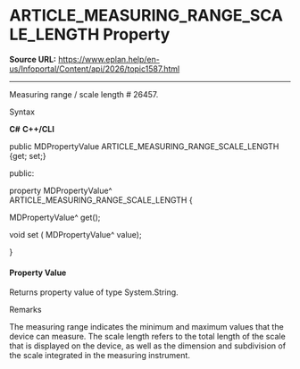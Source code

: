 # ARTICLE_MEASURING_RANGE_SCALE_LENGTH Property

**Source URL:** https://www.eplan.help/en-us/Infoportal/Content/api/2026/topic1587.html

---

Measuring range / scale length # 26457.

Syntax

**C#**
**C++/CLI**


public MDPropertyValue ARTICLE_MEASURING_RANGE_SCALE_LENGTH {get; set;}

public:

property MDPropertyValue^ ARTICLE_MEASURING_RANGE_SCALE_LENGTH {

   MDPropertyValue^ get();

   void set (    MDPropertyValue^ value);

}


#### Property Value

Returns property value of type System.String.

Remarks

The measuring range indicates the minimum and maximum values that the device can measure. The scale length refers to the total length of the scale that is displayed on the device, as well as the dimension and subdivision of the scale integrated in the measuring instrument.
